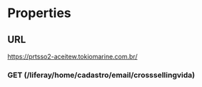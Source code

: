 # Properties

## URL
 https://prtsso2-aceitew.tokiomarine.com.br/

### GET (/liferay/home/cadastro/email/crosssellingvida)
